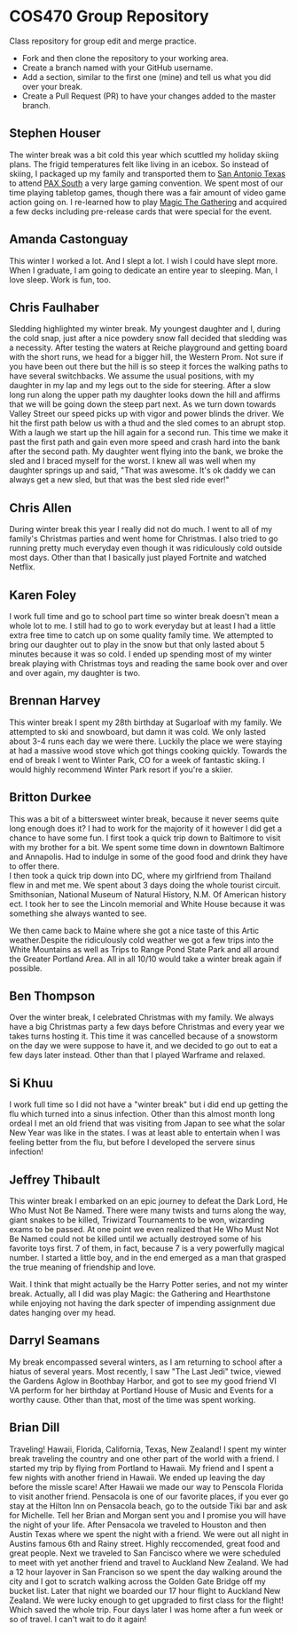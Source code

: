 # COS470 Group Repository

Class repository for group edit and merge practice.

* Fork and then clone the repository to your working area.
* Create a branch named with your GitHub username.
* Add a section, similar to the first one (mine) and tell us what you did over your break.
* Create a Pull Request (PR) to have your changes added to the master branch.

## Stephen Houser
The winter break was a bit cold this year which scuttled my holiday skiing plans. The frigid temperatures felt like living in an icebox. So instead of skiing, I packaged up my family and transported them to [San Antonio Texas](https://en.wikipedia.org/wiki/San_Antonio) to attend [PAX South](http://south.paxsite.com) a very large gaming convention. We spent most of our time playing tabletop games, though there was a fair amount of video game action going on. I re-learned how to play [Magic The Gathering](https://magic.wizards.com/en) and acquired a few decks including pre-release cards that were special for the event.

## Amanda Castonguay
This winter I worked a lot. And I slept a lot. I wish I could have slept more. When I graduate, I am going to dedicate an entire year to sleeping. Man, I love sleep. Work is fun, too.

## Chris Faulhaber
Sledding highlighted my winter break. My youngest daughter and I, during
the cold snap, just after a nice powdery snow fall decided that sledding
was a necessity. After testing the waters at Reiche playground and getting
board with the short runs, we head for a bigger hill, the Western Prom.
Not sure if you have been out there but the hill is so steep it forces
the walking paths to have several switchbacks. We assume the usual
positions, with my daughter in my lap and my legs out to the side
for steering. After a slow long run along the upper path my daughter
looks down the hill and affirms that we will be going down the
steep part next. As we turn down towards Valley Street our speed
picks up with vigor and power blinds the driver. We hit the
first path below us with a thud and the sled comes to an abrupt stop.
With a laugh we start up the hill again for a second run. This time
we make it past the first path and gain even more speed and crash hard
into the bank after the second path. My daughter went flying into the bank,
we broke the sled and I braced myself for the worst. I knew all was well when
my daughter springs up and said, "That was awesome. It's ok daddy we can
always get a new sled, but that was the best sled ride ever!"

## Chris Allen
During winter break this year I really did not do much. I went to all of my family's Christmas parties and went home for Christmas. I also tried to go running pretty much everyday even though it was ridiculously cold outside most days. Other than that I basically just played Fortnite and watched Netflix.

## Karen Foley
I work full time and go to school part time so winter break doesn't mean a whole lot to me. I still had to go to work everyday but at least I had a little extra free time to catch up on some quality family time. We attempted to bring our daughter out to play in the snow but that only lasted about 5 minutes because it was so cold. I ended up spending most of my winter break playing with Christmas toys and reading the same book over and over and over again, my daughter is two.

## Brennan Harvey
This winter break I spent my 28th birthday at Sugarloaf with my family.  We attempted to ski and snowboard, but damn it was cold.  We only lasted about 3-4 runs each day we were there.  Luckily the place we were staying at had a massive wood stove which got things cooking quickly.  Towards the end of break I went to Winter Park, CO for a week of fantastic skiing.  I would highly recommend Winter Park resort if you're a skiier.

## Britton Durkee
This was a bit of a bittersweet winter break, because it never seems quite long enough does it?   I had to work for the majority of it however I did get a chance to have some fun.   I first took a quick trip down to Baltimore to visit with my brother for a bit.   We spent some time down in downtown Baltimore and Annapolis.   Had to indulge in some of the good food and drink they have to offer there.  
I then took a quick trip down into DC, where my girlfriend from Thailand flew in and met me.   We spent about 3 days doing the whole tourist circuit.   Smithsonian, National Museum of Natural History,  N.M. Of American history ect.   I took her to see the Lincoln memorial and White House because it was something she always wanted to see.   

We then came back to Maine where she got a nice taste of this Artic weather.Despite the ridiculously cold weather we got a few trips into the White Mountains as well as Trips to Range Pond State Park and all around the Greater Portland Area. All in all 10/10 would take a winter break again if possible.

## Ben Thompson
Over the winter break, I celebrated Christmas with my family. We always have a big Christmas party a few days before Christmas and every year we takes turns hosting it. This time it was cancelled because of a snowstorm on the day we were suppose to have it, and we decided to go out to eat a few days later instead. Other than that I played Warframe and relaxed.  

## Si Khuu
I work full time so I did not have a "winter break" but i did end up getting the flu which turned into a sinus infection. Other than this almost month long ordeal I met an old friend that was visiting from Japan to see what the solar New Year was like in the states. I was at least able to entertain when I was feeling better from the flu, but before I developed the servere sinus infection!

## Jeffrey Thibault
This winter break I embarked on an epic journey to defeat the Dark Lord, He Who Must Not Be Named. There were many twists and turns along the way, giant snakes to be killed, Triwizard Tournaments to be won, wizarding exams to be passed. At one point we even realized that He Who Must Not Be Named could not be killed until we actually destroyed some of his favorite toys first. 7 of them, in fact, because 7 is a very powerfully magical number. I started a little boy, and in the end emerged as a man that grasped the true meaning of friendship and love.

Wait. I think that might actually be the Harry Potter series, and not my winter break. Actually, all I did was play Magic: the Gathering and Hearthstone while enjoying not having the dark specter of impending assignment due dates hanging over my head.

## Darryl Seamans
My break encompassed several winters, as I am returning to school after a hiatus of several years. Most recently, I saw 
"The Last Jedi" twice, viewed the Gardens Aglow in Boothbay Harbor, and got to see my good friend VI VA perform for her 
birthday at Portland House of Music and Events for a worthy cause. Other than that, most of the time was spent working.

## Brian Dill
Traveling! Hawaii, Florida, California, Texas, New Zealand! I spent my winter break traveling the country and one other part of the world with a friend. I started my trip by flying from Portland to Hawaii. My friend and I spent a few nights with another friend in Hawaii. We ended up leaving the day before the missle scare! After Hawaii we made our way to Penscola Florida to visit another friend. Pensacola is one of our favorite places, if you ever go stay at the Hilton Inn on Pensacola beach, go to the outside Tiki bar and ask for Michelle. Tell her Brian and Morgan sent you and I promise you will have the night of your life. After Pensacola we traveled to Houston and then Austin Texas where we spent the night with a friend. We were out all night in Austins famous 6th and Rainy street. Highly reccomended, great food and great people. Next we traveled to San Fancisco where we were scheduled to meet with yet another friend and travel to Auckland New Zealand. We had a 12 hour layover in San Francison so we spent the day walking around the city and I got to scratch walking across the Golden Gate Bridge off my bucket list. Later that night we boarded our 17 hour flight to Auckland New Zealand. We were lucky enough to get upgraded to first class for the flight! Which saved the whole trip. Four days later I was home after a fun week or so of travel. I can't wait to do it again!
